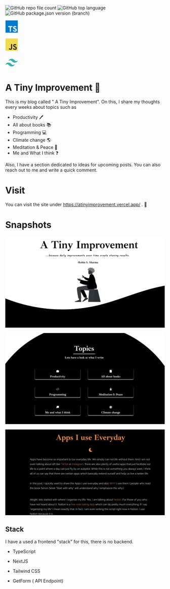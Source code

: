 ![GitHub repo file count](https://img.shields.io/github/directory-file-count/sudofinn/blog)
![GitHub top language](https://img.shields.io/github/languages/top/sudofinn/blog)
![GitHub package.json version (branch)](https://img.shields.io/github/package-json/v/sudofinn/blog/master)

<div>
  <img src="https://github.com/devicons/devicon/blob/master/icons/typescript/typescript-original.svg" title="Typescript" alt="TypeScript" width="40" height="40"/>&nbsp;

  <img src="https://github.com/devicons/devicon/blob/master/icons/javascript/javascript-original.svg" title="JavaScript" alt="JavaScript" width="40" height="40"/>&nbsp;
  
  <img src="https://github.com/devicons/devicon/blob/master/icons/tailwindcss/tailwindcss-plain.svg" title="TailwindCSS" alt="TailwindCSS" width="40" height="40"/>
  
 
  </div>



# A Tiny Improvement 👋
This is my blog called " A Tiny Improvement".
On this, I share my thoughts every weeks about topics such as
* Productivity 🖊️
* All about books 📚
* Programming 💻
* Climate change 🌎
* Meditation & Peace 🧘
* Me and What I think ❓

Also, I have a section dedicated to ideas for upcoming posts.
You can also reach out to me and write a quick comment.


# Visit
You can visit the site under https://atinyimprovement.vercel.app/ . 🚀

# Snapshots
![First](/assets//Readmefirst.jpg?raw=true)


![Second](/assets//Readmesecond.jpg?raw=true)


![Third](/assets//Readmethird.jpg?raw=true)

## Stack
I have a used a frontend "stack" for this, there is no backend.

* TypeScript
* NextJS
* Tailwind CSS

* GetForm ( API Endpoint)


